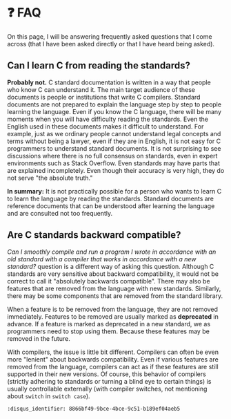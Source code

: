 # ❓ FAQ

On this page, I will be answering frequently asked questions that I come across
(that I have been asked directly or that I have heard being asked).

## Can I learn C from reading the standards?

**Probably not.** C standard documentation is written in a way that people who
know C can understand it. The main target audience of these documents is people
or institutions that write C compilers. Standard documents are not prepared to
explain the language step by step to people learning the language. Even if you
know the C language, there will be many moments when you will have difficulty
reading the standards. Even the English used in these documents makes it
difficult to understand. For example, just as we ordinary people cannot
understand legal concepts and terms without being a lawyer, even if they are in
English, it is not easy for C programmers to understand standard documents. It
is not surprising to see discussions where there is no full consensus on
standards, even in expert environments such as Stack Overflow. Even standards
may have parts that are explained incompletely. Even though their accuracy is
very high, they do not serve "the absolute truth."

**In summary:** It is not practically possible for a person who wants to learn C
to learn the language by reading the standards. Standard documents are reference
documents that can be understood after learning the language and are consulted
not too frequently.

## Are C standards backward compatible?

*Can I smoothly compile and run a program I wrote in accordance with an old
standard with a compiler that works in accordance with a new standard?* question
is a different way of asking this question. Although C standards are very
sensitive about backward compatibility, it would not be correct to call it
"absolutely backwards compatible". There may also be features that are removed
from the language with new standards. Similarly, there may be some components
that are removed from the standard library.

When a feature is to be removed from the language, they are not removed
immediately. Features to be removed are usually marked as **deprecated** in
advance. If a feature is marked as deprecated in a new standard, we as
programmers need to stop using them. Because these features may be removed in
the future.

With compilers, the issue is little bit different. Compilers can often be even
more "lenient" about backwards compatibility. Even if various features are
removed from the language, compilers can act as if these features are still
supported in their new versions. Of course, this behavior of compilers (strictly
adhering to standards or turning a blind eye to certain things) is usually
controllable externally (with compiler switches, not mentioning about `switch`
in `switch case`).

```{disqus}
:disqus_identifier: 8866bf49-9bce-4bce-9c51-b189ef04aeb5
```
